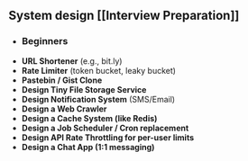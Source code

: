## System design [[Interview Preparation]]
- ### Beginners
- **URL Shortener** (e.g., bit.ly)
- **Rate Limiter** (token bucket, leaky bucket)
- **Pastebin / Gist Clone**
- **Design Tiny File Storage Service**
- **Design Notification System** (SMS/Email)
- **Design a Web Crawler**
- **Design a Cache System (like Redis)**
- **Design a Job Scheduler / Cron replacement**
- **Design API Rate Throttling for per-user limits**
- **Design a Chat App (1:1 messaging)**